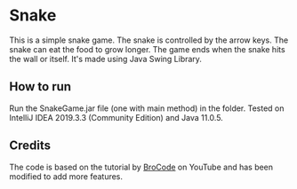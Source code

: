 # Snake 

This is a simple snake game. The snake is controlled by the arrow keys. The snake can eat the food to grow longer. The game ends when the snake hits the wall or itself.
It's made using Java Swing Library.

## How to run

Run the SnakeGame.jar file (one with main method) in the folder. Tested on IntelliJ IDEA 2019.3.3 (Community Edition) and Java 11.0.5.

## Credits

The code is based on the tutorial by [BroCode](https://www.youtube.com/watch?v=bI6e6qjJ8JQ) on YouTube and has been modified to add more features.